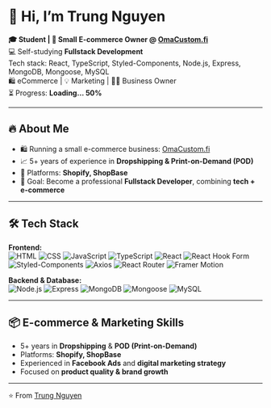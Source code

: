 # 👋 Hi, I’m Trung Nguyen  

**🎓 Student | 🚀 Small E-commerce Owner @ [OmaCustom.fi](https://omacustom.fi)**  
💻 Self-studying **Fullstack Development**  
Tech stack: React, TypeScript, Styled-Components, Node.js, Express, MongoDB, Mongoose, MySQL  
🛍 eCommerce | 💡 Marketing | 🧑‍💼 Business Owner  
⏳ Progress: **Loading... 50%**

---

## 🔥 About Me

- 🛍 Running a small e-commerce business: [OmaCustom.fi](https://omacustom.fi)  
- 📈 5+ years of experience in **Dropshipping & Print-on-Demand (POD)**  
- 🛒 Platforms: **Shopify, ShopBase**  
- 🚀 Goal: Become a professional **Fullstack Developer**, combining **tech + e-commerce**

---

## 🛠 Tech Stack

**Frontend:**  
![HTML](https://img.shields.io/badge/HTML5-E34F26?style=for-the-badge&logo=html5&logoColor=white)
![CSS](https://img.shields.io/badge/CSS3-1572B6?style=for-the-badge&logo=css5&logoColor=white)
![JavaScript](https://img.shields.io/badge/JavaScript-F7DF1E?style=for-the-badge&logo=javascript&logoColor=black)
![TypeScript](https://img.shields.io/badge/TypeScript-007ACC?style=for-the-badge&logo=typescript&logoColor=white)
![React](https://img.shields.io/badge/React-20232A?style=for-the-badge&logo=react&logoColor=61DAFB)
![React Hook Form](https://img.shields.io/badge/React_Hook_Form-EC5990?style=for-the-badge&logo=reacthookform&logoColor=white)
![Styled-Components](https://img.shields.io/badge/styled--components-DB7093?style=for-the-badge&logo=styled-components&logoColor=white)
![Axios](https://img.shields.io/badge/Axios-5A29E4?style=for-the-badge&logo=axios&logoColor=white)
![React Router](https://img.shields.io/badge/React_Router-CA4245?style=for-the-badge&logo=react-router&logoColor=white)
![Framer Motion](https://img.shields.io/badge/Framer_Motion-0055FF?style=for-the-badge&logo=framer&logoColor=white)

**Backend & Database:**  
![Node.js](https://img.shields.io/badge/Node.js-339933?style=for-the-badge&logo=node.js&logoColor=white)
![Express](https://img.shields.io/badge/Express.js-000000?style=for-the-badge&logo=express&logoColor=white)
![MongoDB](https://img.shields.io/badge/MongoDB-47A248?style=for-the-badge&logo=mongodb&logoColor=white)
![Mongoose](https://img.shields.io/badge/Mongoose-800000?style=for-the-badge&logo=mongoose&logoColor=white)
![MySQL](https://img.shields.io/badge/MySQL-4479A1?style=for-the-badge&logo=mysql&logoColor=white)

---

## 📦 E-commerce & Marketing Skills

- 5+ years in **Dropshipping** & **POD (Print-on-Demand)**  
- Platforms: **Shopify, ShopBase**  
- Experienced in **Facebook Ads** and **digital marketing strategy**  
- Focused on **product quality & brand growth**

---

⭐️ From [Trung Nguyen](https://github.com/trungnguyen1221999)
